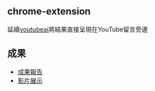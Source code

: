 ## chrome-extension
延續[youtubeai](https://github.com/tzuchyi/youtubeai)將結果直接呈現在YouTube留言旁邊

## 成果
- [成果報告](https://github.com/tzuchyi/chrome-extension/blob/main/專題實作期末成果報告書.pdf)
- [影片展示](https://github.com/tzuchyi/chrome-extension/tree/main/video)
